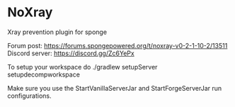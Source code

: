 # NoXray
Xray prevention plugin for sponge

Forum post: https://forums.spongepowered.org/t/noxray-v0-2-1-10-2/13511
Discord server: https://discord.gg/Zc6YePx

To setup your workspace do
./gradlew setupServer setupdecompworkspace

Make sure you use the StartVanillaServerJar and StartForgeServerJar run configurations.

